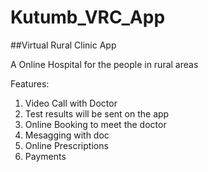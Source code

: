 # Kutumb_VRC_App

##Virtual Rural Clinic App

A Online Hospital for the people in rural areas 

Features:
1. Video Call with Doctor
2. Test results will be sent on the app
3. Online Booking to meet the doctor 
4. Mesagging with doc
5. Online Prescriptions
6. Payments
